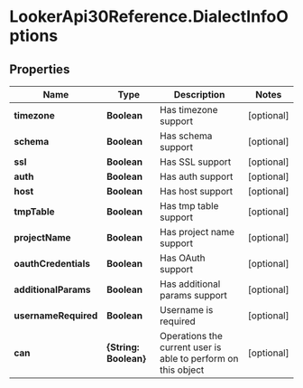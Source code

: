 # LookerApi30Reference.DialectInfoOptions

## Properties
Name | Type | Description | Notes
------------ | ------------- | ------------- | -------------
**timezone** | **Boolean** | Has timezone support | [optional] 
**schema** | **Boolean** | Has schema support | [optional] 
**ssl** | **Boolean** | Has SSL support | [optional] 
**auth** | **Boolean** | Has auth support | [optional] 
**host** | **Boolean** | Has host support | [optional] 
**tmpTable** | **Boolean** | Has tmp table support | [optional] 
**projectName** | **Boolean** | Has project name support | [optional] 
**oauthCredentials** | **Boolean** | Has OAuth support | [optional] 
**additionalParams** | **Boolean** | Has additional params support | [optional] 
**usernameRequired** | **Boolean** | Username is required | [optional] 
**can** | **{String: Boolean}** | Operations the current user is able to perform on this object | [optional] 


